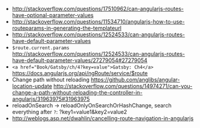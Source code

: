  - http://stackoverflow.com/questions/17510962/can-angularjs-routes-have-optional-parameter-values
 - http://stackoverflow.com/questions/11534710/angularjs-how-to-use-routeparams-in-generating-the-templateurl
 - http://stackoverflow.com/questions/12524533/can-angularjs-routes-have-default-parameter-values
 - `$route.current.params` http://stackoverflow.com/questions/12524533/can-angularjs-routes-have-default-parameter-values/27279054#27279054
 - `<a href="Book/Gatsby/ch/4?key=value">Gatsby: Ch4</a>` https://docs.angularjs.org/api/ngRoute/service/$route
- Change path without reloading https://github.com/anglibs/angular-location-update http://stackoverflow.com/questions/14974271/can-you-change-a-path-without-reloading-the-controller-in-angularjs/31963975#31963975
- reloadOnSearch -> reloadOnlyOnSearchOrHashChange, search everything after `?`: ?key1=value1&key2=value2
- http://weblogs.asp.net/dwahlin/cancelling-route-navigation-in-angularjs
